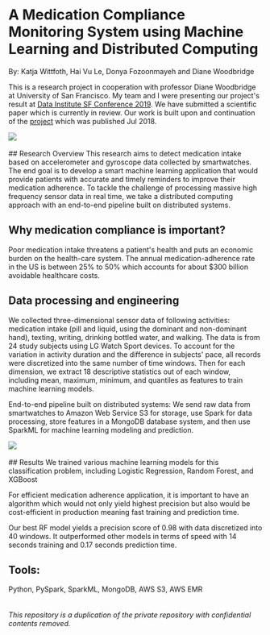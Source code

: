 # A Medication Compliance Monitoring System using Machine Learning and Distributed Computing
By: Katja Wittfoth, Hai Vu Le, Donya Fozoonmayeh and Diane Woodbridge
<br>

This is a research project in cooperation with professor Diane Woodbridge at University of San Francisco.
My team and I were presenting our project's result at [Data Institute SF Conference 2019](https://www.sfdatainstitute.org/). We have submitted a scientific paper which is currently in review. Our work is built upon and continuation of the [project](https://www.ncbi.nlm.nih.gov/pubmed/30441452) which was published Jul 2018.

<div align="left">
    <img src="/imgages/smartwatch.png",style="height:50px;"> 
</div>
<br>
## Research Overview
This research aims to detect medication intake based on accelerometer and gyroscope
data collected by smartwatches. The end goal is to develop a smart machine learning
application that would provide patients with accurate and timely
reminders to improve their medication adherence.
To tackle the challenge of processing massive high frequency
sensor data in real time, we take a distributed computing approach with an end-to-end
pipeline built on distributed systems.

## Why medication compliance is important?
Poor medication intake threatens a patient's health and puts an economic burden on the health-care system.
The annual medication-adherence rate in the US is between 25% to 50% which accounts for about $300 billion avoidable healthcare costs.

## Data processing and engineering
We collected three-dimensional sensor data of
following activities: medication intake (pill and liquid,
using the dominant and non-dominant hand),
texting, writing, drinking bottled water, and walking. The data is from 24 study subjects using LG Watch Sport
devices.
To account for the variation in activity duration and
the difference in subjects' pace, all records were
discretized into the same number of time windows.
Then for each dimension, we extract 18 descriptive
statistics out of each window, including mean,
maximum, minimum, and quantiles as features to
train machine learning models.

End-to-end pipeline built on distributed systems:
We send raw data from smartwatches
to Amazon Web Service S3 for storage, use Spark for
data processing, store features in a MongoDB
database system, and then use SparkML for machine
learning modeling and prediction.
<br>

<div align="left">
    <img src="/imgages/pipeline.png",style="height:50px;"> 
</div>
<br>
## Results
We trained various machine learning models
for this classification problem, including Logistic
Regression, Random Forest, and XGBoost

For efficient medication adherence application, it is important to have
an algorithm which would not only yield highest precision but also would be cost-efficient in production meaning fast training and prediction time.

Our best RF model yields a precision score of 0.98
with data discretized into 40 windows. It
outperformed other models in terms of speed with 14 seconds training and 0.17
seconds prediction time.
## Tools:
Python, PySpark, SparkML, MongoDB, AWS S3, AWS EMR  
<br>
<br>
*This repository is a duplication of the private repository with confidential contents removed.*
